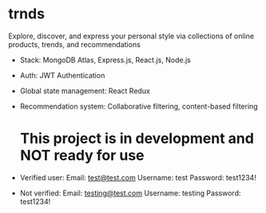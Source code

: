 # trnds
Explore, discover, and express your personal style via collections of online products, trends, and recommendations
- Stack: MongoDB Atlas, Express.js, React.js, Node.js
- Auth: JWT Authentication
- Global state management: React Redux
- Recommendation system: Collaborative filtering, content-based filtering
  
  # This project is in development and NOT ready for use
- Verified user:
  Email: test@test.com
  Username: test
  Password: test1234!
  
- Not verified:
  Email: testing@test.com
  Username: testing
  Password: test1234!
